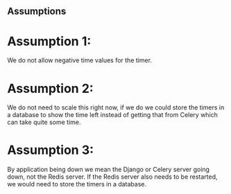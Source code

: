 ## Assumptions

# Assumption 1: 
We do not allow negative time values for the timer.

# Assumption 2: 
We do not need to scale this right now, if we do we could store the timers in a 
database to show the time left instead of getting that from Celery which can take quite some time.

# Assumption 3:
By application being down we mean the Django or Celery server going down, not the Redis server.
If the Redis server also needs to be restarted, we would need to store the timers in a database.
